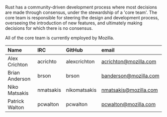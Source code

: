 Rust has a community-driven development process where most decisions are made through consensus, under the stewardship of a 'core team'. The core team is responsible for steering the design and development process, overseeing the introduction of new features, and ultimately making decisions for which there is no consensus.

All of the core team is currently employed by Mozilla.

| Name               | IRC        | GitHub       | email                  |
|:-------------------|:-----------|:-------------|:-----------------------|
| Alex Crichton      | acrichto   | alexcrichton | acrichton@mozilla.com  |
| Brian Anderson     | brson      | brson        | banderson@mozilla.com  |
| Niko Matsakis      | nmatsakis  | nikomatsakis | nmatsakis@mozilla.com  |
| Patrick Walton     | pcwalton   | pcwalton     | pcwalton@mozilla.com   |
